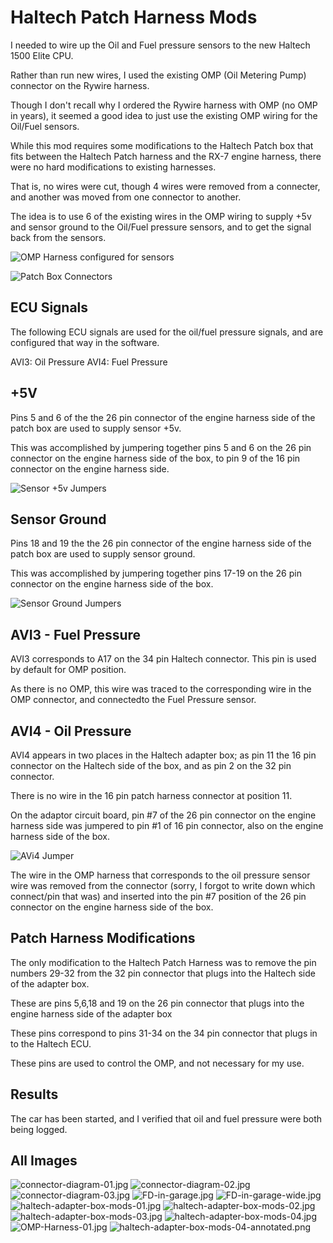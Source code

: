 
Haltech Patch Harness Mods
==========================

I needed to wire up the Oil and Fuel pressure sensors to the new Haltech 1500 Elite CPU.

Rather than run new wires, I used the existing OMP (Oil Metering Pump) connector on the Rywire harness.

Though I don't recall why I ordered the Rywire harness with OMP (no OMP in years), it seemed a good idea to just use the existing OMP wiring for the Oil/Fuel sensors.

While this mod requires some modifications to the Haltech Patch box that fits between the Haltech Patch harness and the RX-7 engine harness, there were no hard modifications to existing harnesses.

That is, no wires were cut, though 4 wires were removed from a connecter, and another was moved from one connector to another.

The idea is to use 6 of the existing wires in the OMP wiring to supply +5v and sensor ground to the Oil/Fuel pressure sensors, and to get the signal back from the sensors.

![OMP Harness configured for sensors](./OMP-Harness-01.jpg)

![Patch Box Connectors](./haltech-adapter-box-mods-04-annotated.png)


## ECU Signals

The following ECU signals are used for the oil/fuel pressure signals, and are configured that way in the software.

AVI3: Oil Pressure
AVI4: Fuel Pressure

## +5V

Pins 5 and 6 of the the 26 pin connector of the engine harness side of the patch box are used to supply sensor +5v.

This was accomplished by jumpering together pins 5 and 6 on the 26 pin connector on the engine harness side of the box, to pin 9 of the 16 pin connector on the engine harness side.

![Sensor +5v Jumpers](./haltech-adapter-box-mods-04.jpg)

## Sensor Ground

Pins 18 and 19 the the 26 pin connector of the engine harness side of the patch box are used to supply sensor ground.

This was accomplished by jumpering together pins 17-19 on the 26 pin connector on the engine harness side of the box.

![Sensor Ground Jumpers](./haltech-adapter-box-mods-03.jpg)

## AVI3 - Fuel Pressure

AVI3 corresponds to A17 on the 34 pin Haltech connector.  This pin is used by default for OMP position.

As there is no OMP, this wire was traced to the corresponding wire in the OMP connector, and connectedto the Fuel Pressure sensor.

## AVI4 - Oil Pressure

AVI4 appears in two places in the Haltech adapter box; as pin 11 the 16 pin connector on the Haltech side of the box, and as pin 2 on the 32 pin connector.

There is no wire in the 16 pin patch harness connector at position 11.  

On the adaptor circuit board, pin #7 of the 26 pin connector on the engine harness side was jumpered to pin #1 of 16 pin connector, also on the engine harness side of the box.

![AVi4 Jumper](./haltech-adapter-box-mods-03.jpg)

The wire in the OMP harness that corresponds to the oil pressure sensor wire was removed from the connector (sorry, I forgot to write down which connect/pin that was) and inserted into the pin #7 position of the 26 pin connector on the engine harness side of the box.


## Patch Harness Modifications

The only modification to the Haltech Patch Harness was to remove the pin numbers 29-32 from the 32 pin connector that plugs into the Haltech side of the adapter box.

These are pins 5,6,18 and 19 on the 26 pin connector that plugs into the engine harness side of the adapter box

These pins correspond to pins 31-34 on the 34 pin connector that plugs in to the Haltech ECU.

These pins are used to control the OMP, and not necessary for my use.


## Results

The car has been started, and I verified that oil and fuel pressure were both being logged.


## All Images

![connector-diagram-01.jpg](./connector-diagram-01.jpg)
![connector-diagram-02.jpg](./connector-diagram-02.jpg)
![connector-diagram-03.jpg](./connector-diagram-03.jpg)
![FD-in-garage.jpg](./FD-in-garage.jpg)
![FD-in-garage-wide.jpg](./FD-in-garage-wide.jpg)
![haltech-adapter-box-mods-01.jpg](./haltech-adapter-box-mods-01.jpg)
![haltech-adapter-box-mods-02.jpg](./haltech-adapter-box-mods-02.jpg)
![haltech-adapter-box-mods-03.jpg](./haltech-adapter-box-mods-03.jpg)
![haltech-adapter-box-mods-04.jpg](./haltech-adapter-box-mods-04.jpg)
![OMP-Harness-01.jpg](./OMP-Harness-01.jpg)
![haltech-adapter-box-mods-04-annotated.png](./haltech-adapter-box-mods-04-annotated.png)




